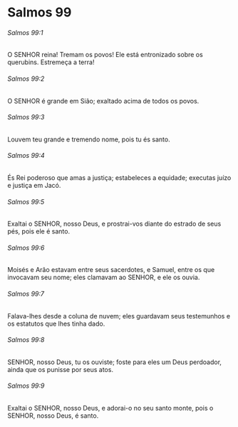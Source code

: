 # Salmos 99

###### Salmos 99:1

O SENHOR reina! Tremam os povos! Ele está entronizado sobre os querubins. Estremeça a terra!

###### Salmos 99:2

O SENHOR é grande em Sião; exaltado acima de todos os povos.

###### Salmos 99:3

Louvem teu grande e tremendo nome, pois tu és santo.

###### Salmos 99:4

És Rei poderoso que amas a justiça; estabeleces a equidade; executas juízo e justiça em Jacó.

###### Salmos 99:5

Exaltai o SENHOR, nosso Deus, e prostrai-vos diante do estrado de seus pés, pois ele é santo.

###### Salmos 99:6

Moisés e Arão estavam entre seus sacerdotes, e Samuel, entre os que invocavam seu nome; eles clamavam ao SENHOR, e ele os ouvia.

###### Salmos 99:7

Falava-lhes desde a coluna de nuvem; eles guardavam seus testemunhos e os estatutos que lhes tinha dado.

###### Salmos 99:8

SENHOR, nosso Deus, tu os ouviste; foste para eles um Deus perdoador, ainda que os punisse por seus atos.

###### Salmos 99:9

Exaltai o SENHOR, nosso Deus, e adorai-o no seu santo monte, pois o SENHOR, nosso Deus, é santo.

